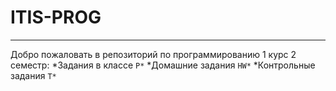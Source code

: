 # ITIS-PROG
---
Добро пожаловать в репозиторий по программированию 1 курс 2 семестр:
*Задания в классе `P*`
*Домашние задания `HW*`
*Контрольные задания `T*`
